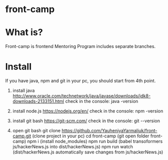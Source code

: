 # front-camp
# What is?
Front-camp is frontend Mentoring Program includes separate branches.
# Install 
  If you have java, npm and git in your pc, you should start from 4th point.

1) install java http://www.oracle.com/technetwork/java/javase/downloads/jdk8-downloads-2133151.html
 check in the console: 
 java -version

2) install node.js https://nodejs.org/en/
 check in the console: 
 npm -version

3) install git bash https://git-scm.com/
 check in the console: 
 git --version 

4) open git bash
 git clone https://github.com/YauheniyaYarmaliuk/front-camp.git (clone project in your pc)
 cd front-camp (git open folder front-camp)
 npm i (install node_modules)
 npm run build (babel transoformers js/hackerNews.js into dist/hackerNews.js) 
 npm run watch (dist/hackerNews.js automatically save changes from js/hackerNews.js)
    
